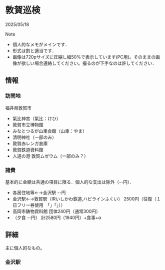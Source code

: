 <!--コメント-->
<!--ノートPCでやったら句読点を直しとくこと-->
<!--画像: <img src="" width="50%" /> -->

# 敦賀巡検
2025/05/18

> [!NOTE]
> - 個人的なメモがメインです．
> - 形式は割と適当です．
> - 画像は720pサイズに圧縮し幅50%で表示しています(PC用)。そのままの画像が欲しい場合連絡してください。撮るのが下手なのは許してください．

## 情報
### 訪問地
福井県敦賀市
- 氣比神宮（氣比：けひ）
- 敦賀市立博物館
- みなとつるが山車会館（山車：やま）
- 清明神社（一部のみ）
- 敦賀赤レンガ倉庫
- 敦賀鉄道資料館
- 人道の港 敦賀ムゼウム（一部のみ？）

### 諸費
基本的に金額は共通の項目に限る．個人的な支出は除外（--円）．
- 各居住地等←→金沢駅  --円
- 金沢駅←→敦賀駅（IRいしかわ鉄道,ハピラインふくい）  2500円（往復（１日フリー券使用　「」「」））
- 高岡市鋳物資料館  団体240円（通常300円）
- （夕食  --円）
計2580円（1940円）+食事+α

## 詳細
主に個人的なもの。

### 金沢駅
